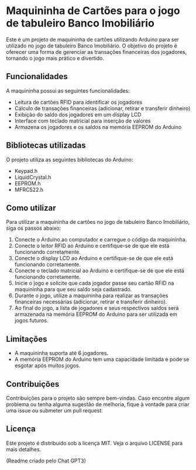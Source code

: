 # Maquininha de Cartões para o jogo de tabuleiro Banco Imobiliário

Este é um projeto de maquininha de cartões utilizando Arduino para ser utilizado no jogo de tabuleiro Banco Imobiliário. O objetivo do projeto é oferecer uma forma de gerenciar as transações financeiras dos jogadores, tornando o jogo mais prático e divertido.

## Funcionalidades

A maquininha possui as seguintes funcionalidades:

- Leitura de cartões RFID para identificar os jogadores
- Cálculo de transações financeiras (adicionar, retirar e transferir dinheiro)
- Exibição do saldo dos jogadores em um display LCD
- Interface com teclado matricial para inserção de valores
- Armazena os jogadores e os saldos na memória EEPROM do Arduino

## Bibliotecas utilizadas

O projeto utiliza as seguintes bibliotecas do Arduino:

- Keypad.h
- LiquidCrystal.h
- EEPROM.h
- MFRC522.h

## Como utilizar

Para utilizar a maquininha de cartões no jogo de tabuleiro Banco Imobiliário, siga os passos abaixo:

1. Conecte o Arduino ao computador e carregue o código da maquininha.
2. Conecte o leitor RFID ao Arduino e certifique-se de que ele está funcionando corretamente.
3. Conecte o display LCD ao Arduino e certifique-se de que ele está funcionando corretamente.
4. Conecte o teclado matricial ao Arduino e certifique-se de que ele está funcionando corretamente.
5. Inicie o jogo e solicite que cada jogador passe seu cartão RFID na maquininha para que seu saldo seja cadastrado.
6. Durante o jogo, utilize a maquininha para realizar as transações financeiras necessárias (adicionar, retirar e transferir dinheiro).
7. Ao final do jogo, a lista de jogadores e seus respectivos saldos será armazenada na memória EEPROM do Arduino para ser utilizada em jogos futuros.

## Limitações

- A maquininha suporta até 6 jogadores.
- A memória EEPROM do Arduino tem uma capacidade limitada e pode se esgotar após muitos jogos.

## Contribuições

Contribuições para o projeto são sempre bem-vindas. Caso encontre algum problema ou tenha alguma sugestão de melhoria, fique à vontade para criar uma issue ou submeter um pull request.

## Licença

Este projeto é distribuído sob a licença MIT. Veja o arquivo LICENSE para mais detalhes.

(Readme criado pelo Chat GPT3)
